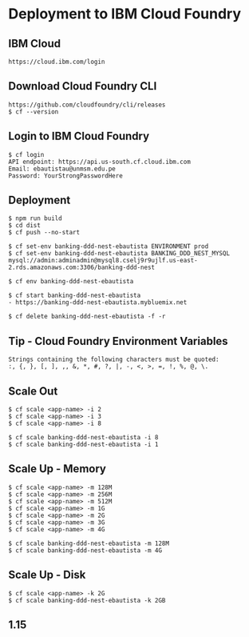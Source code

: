 # Deployment to IBM Cloud Foundry

## IBM Cloud

```
https://cloud.ibm.com/login
```

## Download Cloud Foundry CLI

```
https://github.com/cloudfoundry/cli/releases
$ cf --version
```

## Login to IBM Cloud Foundry

```
$ cf login
API endpoint: https://api.us-south.cf.cloud.ibm.com
Email: ebautistau@unmsm.edu.pe
Password: YourStrongPasswordHere
```

## Deployment

```
$ npm run build
$ cd dist
$ cf push --no-start

$ cf set-env banking-ddd-nest-ebautista ENVIRONMENT prod
$ cf set-env banking-ddd-nest-ebautista BANKING_DDD_NEST_MYSQL mysql://admin:adminadmin@mysql8.cselj9r9ujlf.us-east-2.rds.amazonaws.com:3306/banking-ddd-nest

$ cf env banking-ddd-nest-ebautista

$ cf start banking-ddd-nest-ebautista
- https://banking-ddd-nest-ebautista.mybluemix.net
 
$ cf delete banking-ddd-nest-ebautista -f -r
```

## Tip - Cloud Foundry Environment Variables

```
Strings containing the following characters must be quoted:
:, {, }, [, ], ,, &, *, #, ?, |, -, <, >, =, !, %, @, \.
```

## Scale Out

```
$ cf scale <app-name> -i 2
$ cf scale <app-name> -i 3
$ cf scale <app-name> -i 8

$ cf scale banking-ddd-nest-ebautista -i 8
$ cf scale banking-ddd-nest-ebautista -i 1
```

## Scale Up - Memory

```
$ cf scale <app-name> -m 128M
$ cf scale <app-name> -m 256M
$ cf scale <app-name> -m 512M
$ cf scale <app-name> -m 1G
$ cf scale <app-name> -m 2G
$ cf scale <app-name> -m 3G
$ cf scale <app-name> -m 4G

$ cf scale banking-ddd-nest-ebautista -m 128M
$ cf scale banking-ddd-nest-ebautista -m 4G
```

## Scale Up - Disk

```
$ cf scale <app-name> -k 2G
$ cf scale banking-ddd-nest-ebautista -k 2GB
```

## 1.15